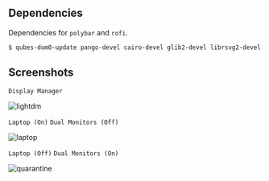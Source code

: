 Dependencies
-----------
Dependencies for `polybar` and `rofi`.

```sh
$ qubes-dom0-update pango-devel cairo-devel glib2-devel librsvg2-devel startup-notification-devel libxkbcommon-devel libxkbcommon-x11-devel libjpeg-devel libxcb-devel xcb-util-devel xcb-util-wm-devel xcb-util-xrm-devel libX11-devel libXcomposite-devel libXdamage-devel libXfixes-devel libXext-devel libXrender-devel libXrandr-devel libXinerama-devel xorg-x11-proto-devel pcre-devel libconfig-devel libdrm-devel libGL-devel dbus-devel
```

Screenshots
-----------

`Display Manager`

![lightdm](https://imgur.com/U9NWg8l.png)

`Laptop (On)` `Dual Monitors (Off)`

![laptop](https://imgur.com/XIvu1tj.png)

`Laptop (Off)` `Dual Monitors (On)`

![quarantine](https://i.redd.it/63p44yk5xkn41.png)
